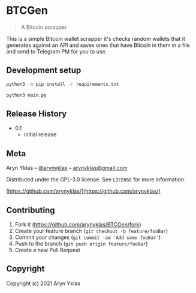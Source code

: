 # BTCGen
> A Bitcoin scrapper

This is a simple Bitcoin wallet scrapper it's checks random wallets that it generates against an API and saves ones that have Bitcoin in them in a file and send to Telegram PM for you to use. 

## Development setup

```sh
python3 -m pip install -r requirements.txt
```
```sh
python3 main.py
```

## Release History

* 0.1
    * initial release

## Meta

Aryn Yklas – [@arynyklas](https://t.me/arynyklas) – arynyklas@gmail.com

Distributed under the GPL-3.0 license. See ``LICENSE`` for more information.

[https://github.com/arynyklas/](https://github.com/arynyklas/)

## Contributing

1. Fork it (<https://github.com/arynyklas/BTCGen/fork>)
2. Create your feature branch (`git checkout -b feature/fooBar`)
3. Commit your changes (`git commit -am 'Add some fooBar'`)
4. Push to the branch (`git push origin feature/fooBar`)
5. Create a new Pull Request

## Copyright

Copyright (c) 2021 Aryn Yklas
